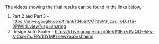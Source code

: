 The videos showing the final results can be found in the links below, 

  1) Part 2 and Part 3 - https://drive.google.com/file/d/1tNuS1CO7dWAhjza9_rbD_l4S-DPiWI4i/view?usp=sharing
  2) Design Auto Scaler - https://drive.google.com/file/d/1IFn7dYaQQ--kEs-A1CsprZnJFPcT0YMK/view?usp=sharing
